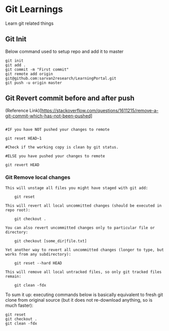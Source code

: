 # Git Learnings
Learn git related things
## Git Init
Below command used to setup repo and add it to master
```
git init
git add .
git commit -m "First commit"
git remote add origin git@github.com:sarvan2research/LearningPortal.git
git push -u origin master
```

## Git Revert commit before and after push
(Reference Link)[https://stackoverflow.com/questions/1611215/remove-a-git-commit-which-has-not-been-pushed]
```

#IF you have NOT pushed your changes to remote

git reset HEAD~1

#Check if the working copy is clean by git status.

#ELSE you have pushed your changes to remote

git revert HEAD

```

### Git Remove local changes
    This will unstage all files you might have staged with git add:
```
    git reset
```
    This will revert all local uncommitted changes (should be executed in repo root):
```
    git checkout .
```
    You can also revert uncommitted changes only to particular file or directory:
```
    git checkout [some_dir|file.txt]
```
    Yet another way to revert all uncommitted changes (longer to type, but works from any subdirectory):
```
    git reset --hard HEAD
```
    This will remove all local untracked files, so only git tracked files remain:
```
    git clean -fdx
```
  
To sum it up: executing commands below is basically equivalent to fresh git clone from original source (but it does not re-download anything, so is much faster):
```
git reset
git checkout .
git clean -fdx
```